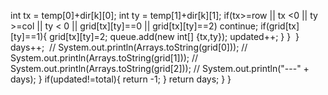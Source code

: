 int tx = temp[0]+dir[k][0];
int ty = temp[1]+dir[k][1];
if(tx>=row || tx <0 || ty >=col || ty < 0 || grid[tx][ty]==0  || grid[tx][ty]==2) continue;
if(grid[tx][ty]==1){
grid[tx][ty]=2;
queue.add(new int[] {tx,ty});
updated++;
}
}
​
}
days++;
​
// System.out.println(Arrays.toString(grid[0]));
// System.out.println(Arrays.toString(grid[1]));
// System.out.println(Arrays.toString(grid[2]));
// System.out.println("---" + days);
}
if(updated!=total){
return -1;
}
return days;
}
}